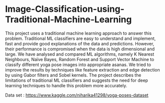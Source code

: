 # Image-Classification-using-Traditional-Machine-Learning
This project uses a traditional machine learning approach to answer  this problem. Traditional ML classifiers are easy to understand and  implement, fast and provide good explanations of the data and  predictions. However, their performance is compromised when the  data is high dimensional and large. We have analysed and compared  ML algorithms, namely K Nearest Neighbours, Naïve Bayes, Random  Forest and Support Vector Machine to classify different yoga pose  images into appropriate asanas. We tried to improve the results by  techniques like feature extraction and edge detection by using Gabor  filters and Sobel kernels. The project describes the limitations of  traditional ML classifiers and suggests the need for deep learning  techniques to handle this problem more accurately.

Data set : https://www.kaggle.com/niharika41298/yoga-poses-dataset
